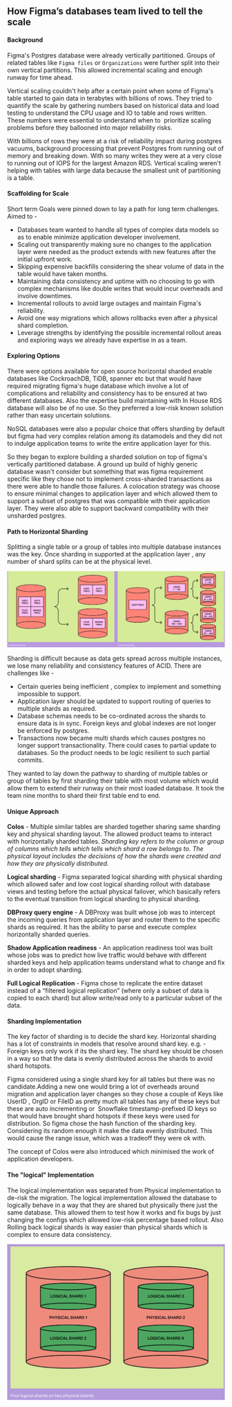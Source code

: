## How Figma’s databases team lived to tell the scale

#### Background

Figma's Postgres database were already vertically partitioned. Groups of related tables like `Figma files` or `Organizations` were further split into their own vertical partitions. This allowed incremental scaling and enough runway for time ahead. 

Vertical scaling couldn't help after a certain point when some of Figma's table started to gain data in terabytes with billions of rows. They tried to quantify the scale by gathering numbers based on historical data and load testing to understand the CPU usage and IO to table and rows written. These numbers were essential to understand when to  prioritize scaling problems before they ballooned into major reliability risks. 

With billions of rows they were at a risk of reliability impact during postgres vacuums, background processing that prevent Postgres from running out of memory and breaking down. With so many writes they were at a very close to running out of IOPS for the largest Amazon RDS. Vertical scaling weren't helping with tables with large data because the smallest unit of partitioning is a table.

#### Scaffolding for Scale

Short term Goals were pinned down to lay a path for long term challenges. Aimed to -
- Databases team wanted to handle all types of complex data models so as to enable minimize application developer involvement.
- Scaling out transparently making sure no changes to the application layer were needed as the product extends with new features after the initial upfront work.
- Skipping expensive backfills considering the shear volume of data in the table would have taken months. 
- Maintaining data consistency and uptime with no choosing to go with complex mechanisms like double writes that would incur overheads and involve downtimes.
- Incremental rollouts to avoid large outages and maintain Figma's reliability.
- Avoid one way migrations which allows rollbacks even after a physical shard completion.
- Leverage strengths by identifying the possible incremental rollout areas and exploring ways we already have expertise in as a team. 

#### Exploring Options

There were options available for open source horizontal sharded enable databases like CockroachDB, TiDB, spanner etc but that would have required migrating figma's huge database which involve a lot of complications and reliability and consistency has to be ensured at two different databases. Also the expertise build maintaining with In House RDS database will also be of no use. So they preferred a low-risk known solution rather than easy uncertain solutions.

NoSQL databases were also a popular choice that offers sharding by default but figma had very complex relation among its datamodels and they did not to indulge application teams to write the entire application layer for this.

So they began to explore building a sharded solution on top of figma's vertically partitioned database. A ground up build of highly generic database wasn't consider but something that was figma requirement specific like they chose not to implement cross-sharded transactions as there were able to handle those failures. A colocation strategy was choose to ensure minimal changes to application layer and which allowed them to support a subset of postgres that was compatible with their application layer. They were also able to support backward compatibility with their unsharded postgres. 

#### Path to Horizontal Sharding 

Splitting a single table or a group of tables into multiple database instances was the key. Once sharding in supported at the application layer , any number of shard splits can be at the physical level. 

![alt text](/resources/Screenshot%202024-03-19%20at%2010.57.44%20PM.png)

Sharding is difficult because as data gets spread across multiple instances, we lose many reliability and consistency features of ACID. There are challenges like - 
- Certain queries being inefficient , complex to implement and something impossible to support.
- Application layer should be updated to support routing of queries to multiple shards as required.
- Database schemas needs to be co-ordinated across the shards to ensure data is in sync. Foreign keys and global indexes are not longer be enforced by postgres. 
- Transactions now became multi shards which causes postgres no longer support transactionality. There could cases to partial update to databases. So the product needs to be logic resilient to such partial commits.

They wanted to lay down the pathway to sharding of multiple tables or group of tables by first sharding their table with most volume which would allow them to extend their runway on their most loaded database. It took the team nine months to shard their first table end to end. 

#### Unique Approach 

**Colos** - Multiple similar tables are sharded together sharing same sharding key and physical sharding layout. The allowed product teams to interact with horizontally sharded tables. 
*Sharding key refers to the column or group of columns which tells which tells which shard a row belongs to. The physical layout includes the decisions of how the shards were created and how they are physically distributed.* 

**Logical sharding** - Figma separated logical sharding with physical sharding which allowed safer and low cost logical sharding rollout with database views and testing before the actual physical failover, which basically refers to the eventual transition from logical sharding to physical sharding.

**DBProxy query engine** -  A DBProxy was built whose job was to intercept the incoming queries from application layer and router them to the specific shards as required. It has the ability to parse and execute complex horizontally sharded queries. 

**Shadow Application readiness** -  An application readiness tool was built whose jobs was to predict how live traffic would behave with different sharded keys and help application teams understand what to change and fix in order to adopt sharding. 

**Full Logical Replication** - Figma chose to replicate the entire dataset instead of a “filtered logical replication” (where only a subset of data is copied to each shard) but allow write/read only to a particular subset of the data.

#### Sharding Implementation

The key factor of sharding is to decide the shard key. Horizontal sharding has a lot of constraints in models that resolve around shard key.  e.g. - Foreign keys only work if its the shard key. The shard key should be chosen in a way so that the data is evenly distributed across the shards to avoid shard hotspots. 

Figma considered using a single shard key for all tables but there was no candidate.Adding a new one would bring a lot of overheads around migration and application layer changes so they chose a couple of Keys like UserID , OrgID or FileID as pretty much all tables has any of these keys but these are auto incrementing or  Snowflake timestamp-prefixed ID keys so that would have brought shard hotspots if these keys were used for distribution. So figma chose the hash function of the sharding key. Considering its random enough it make the data evenly distributed. This would cause the range issue, which was a tradeoff they were ok with.

The concept of Colos were also introduced which minimised the work of application developers.

#### The "logical" Implementation

The logical implementation was separated from Physical implementation to de-risk the migration. The logical implementation allowed the database to logically behave in a way that they are shared but physically there just the same database. This allowed them to test how it works and fix bugs by just changing the configs which allowed low-risk percentage based rollout. Also Rolling back logical shards is way easier than physical shards which is complex to ensure data consistency. 

![alt text](/resources/Screenshot%202024-03-25%20at%2010.28.59%20PM.png)

